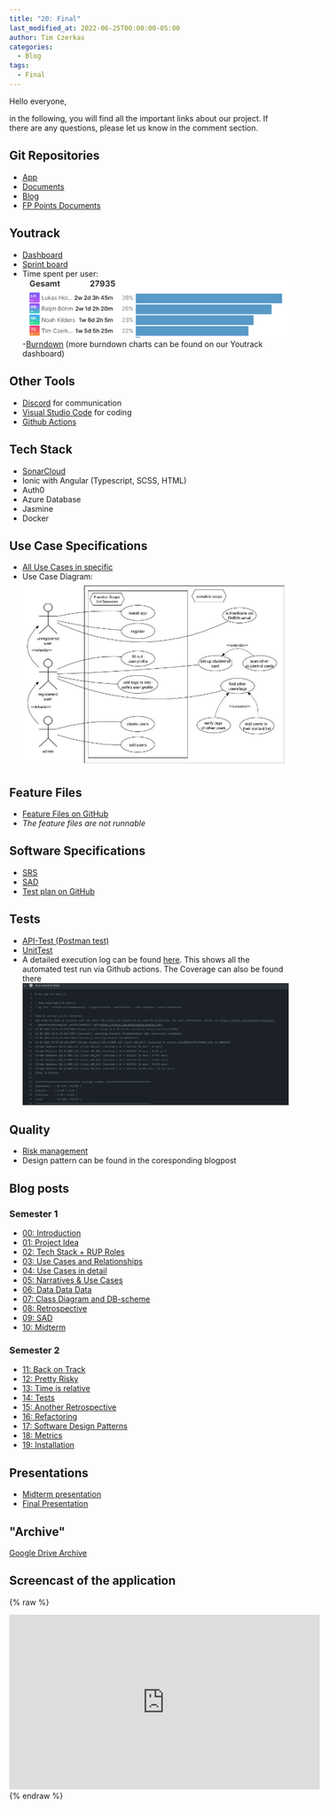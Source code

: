 ```yaml
---
title: "20: Final"
last_modified_at: 2022-06-25T00:00:00-05:00
author: Tim Czerkas
categories:
  - Blog
tags:
  - Final
---
```


Hello everyone,

in the following, you will find all the important links about our project. If there are any questions, please let us know in the comment section.

## Git Repositories

- [App](https://github.com/DHBW-Experts/app)
- [Documents](https://github.com/DHBW-Experts/documents)
- [Blog](https://github.com/DHBW-Experts/dhbw-experts.github.io)
- [FP Points Documents](https://github.com/DHBW-Experts/documents/tree/main/FunctionPointCalculation)

## Youtrack

- [Dashboard](https://dhbw-karlsruhe.myjetbrains.com/youtrack/projects/a083958c-208a-4101-ae18-0a908553b15d)
- [Sprint board](https://dhbw-karlsruhe.myjetbrains.com/youtrack/agiles/108-114/current)
- Time spent per user:
  ![Time spent per user](/assets/images/time_spent_per_user.PNG) -[Burndown](https://dhbw-karlsruhe.myjetbrains.com/youtrack/reports/burndown/147-352) (more burndown charts can be found on our Youtrack dashboard)

## Other Tools

- [Discord](https://discord.com/) for communication
- [Visual Studio Code](https://code.visualstudio.com/) for coding
- [Github Actions](https://github.com/DHBW-Experts/app/actions)

## Tech Stack

- [SonarCloud](https://sonarcloud.io/summary/new_code?id=DHBW-Experts_app)
- Ionic with Angular (Typescript, SCSS, HTML)
- Auth0
- Azure Database
- Jasmine
- Docker

## Use Case Specifications

- [All Use Cases in specific](https://github.com/DHBW-Experts/documents/tree/main/UseCases)
- Use Case Diagram:
  ![Use Case Diagram](https://raw.githubusercontent.com/DHBW-Experts/documents/main/UseCases/UseCase-Diagram.jpg)

## Feature Files

- [Feature Files on GitHub](https://github.com/DHBW-Experts/documents/tree/main/Featurefiles)
- _The feature files are not runnable_

## Software Specifications

- [SRS](https://github.com/DHBW-Experts/documents/blob/main/README.md)
- [SAD](https://github.com/DHBW-Experts/documents/blob/main/SAD.md)
- [Test plan on GitHub](https://github.com/DHBW-Experts/documents/blob/main/Test_Plan.md)

## Tests

- [API-Test (Postman test)](https://github.com/DHBW-Experts/db-backend/blob/main/Postman_Collections/DHBW-Experts.postman_collection.json)
- [UnitTest](https://github.com/DHBW-Experts/app/blob/main/src/app/shared/modules/foreign-profile/foreign-profile.page.spec.ts)
- A detailed execution log can be found [here](https://github.com/DHBW-Experts/app/actions/workflows/test.yml). This shows all the automated test run via Github actions. The Coverage can also be found there ![Jasmine Test Run](/assets/images/GithubActionsJasmineRun.png)

## Quality

- [Risk management](https://github.com/DHBW-Experts/documents/blob/main/Risk%20Management%20DHBW%20EXPERTS%20-%20Tabellenblatt1.pdf)
- Design pattern can be found in the coresponding blogpost

## Blog posts

### Semester 1

- [00: Introduction](https://dhbw-experts.github.io/blog/up-and-running/)
- [01: Project Idea](https://dhbw-experts.github.io/blog/01-Project-Idea/)
- [02: Tech Stack + RUP Roles](https://dhbw-experts.github.io/blog/02/)
- [03: Use Cases and Relationships](https://dhbw-experts.github.io/blog/03/)
- [04: Use Cases in detail](https://dhbw-experts.github.io/blog/04/)
- [05: Narratives & Use Cases](https://dhbw-experts.github.io/blog/05/)
- [06: Data Data Data](https://dhbw-experts.github.io/blog/06/)
- [07: Class Diagram and DB-scheme](https://dhbw-experts.github.io/blog/07/)
- [08: Retrospective](https://dhbw-experts.github.io/blog/08/)
- [09: SAD](https://dhbw-experts.github.io/blog/09/)
- [10: Midterm](https://dhbw-experts.github.io/blog/10/)

### Semester 2

- [11: Back on Track](https://dhbw-experts.github.io/blog/2.1/)
- [12: Pretty Risky](https://dhbw-experts.github.io/blog/2.2/)
- [13: Time is relative](https://dhbw-experts.github.io/blog/2.3/)
- [14: Tests](https://dhbw-experts.github.io/blog/2.4/)
- [15: Another Retrospective](https://dhbw-experts.github.io/blog/2.5/)
- [16: Refactoring](https://dhbw-experts.github.io/blog/2.6/)
- [17: Software Design Patterns](https://dhbw-experts.github.io/blog/2.7/)
- [18: Metrics](https://dhbw-experts.github.io/blog/2.8/)
- [19: Installation](https://dhbw-experts.github.io/blog/2.9/)

## Presentations

- [Midterm presentation](https://github.com/DHBW-Experts/documents/blob/main/SE%20Midterm.pdf)
- [Final Presentation](https://github.com/DHBW-Experts/documents/blob/main/SE%20Final.pdf)

## "Archive"

[Google Drive Archive](https://drive.google.com/drive/folders/1YIZqrBzpMFeztTPMxSEMgUvcF-KAA2ar?usp=sharing)

## Screencast of the application

{% raw %}
<iframe width="560" height="315" src="https://www.youtube.com/embed/px6yWGCGRJs" title="YouTube video player" frameborder="0" allow="accelerometer; autoplay; clipboard-write; encrypted-media; gyroscope; picture-in-picture" allowfullscreen></iframe>
{% endraw %}
